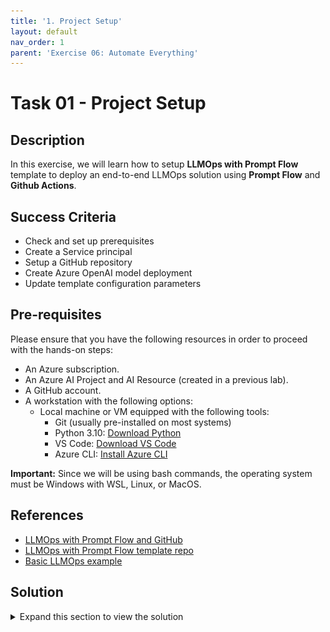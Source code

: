 ```yaml
---
title: '1. Project Setup'
layout: default
nav_order: 1
parent: 'Exercise 06: Automate Everything'
---
```


# Task 01 - Project Setup

## Description

In this exercise, we will learn how to setup **LLMOps with Prompt Flow** template to deploy an end-to-end LLMOps solution using **Prompt Flow** and **Github Actions**.

## Success Criteria

* Check and set up prerequisites
* Create a Service principal
* Setup a GitHub repository
* Create Azure OpenAI model deployment
* Update template configuration parameters

## Pre-requisites

Please ensure that you have the following resources in order to proceed with the hands-on steps:

* An Azure subscription.
* An Azure AI Project and AI Resource (created in a previous lab).
* A GitHub account.
* A workstation with the following options:
  * Local machine or VM equipped with the following tools:
    * Git (usually pre-installed on most systems)
    * Python 3.10: [Download Python](https://www.python.org/downloads/)
    * VS Code: [Download VS Code](https://code.visualstudio.com/download)
    * Azure CLI: [Install Azure CLI](https://learn.microsoft.com/cli/azure/install-azure-cli)
  
**Important:** Since we will be using bash commands, the operating system must be Windows with WSL, Linux, or MacOS.

## References

* [LLMOps with Prompt Flow and GitHub](https://learn.microsoft.com/azure/machine-learning/prompt-flow/how-to-end-to-end-llmops-with-prompt-flow)
* [LLMOps with Prompt Flow template repo](https://github.com/microsoft/llmops-promptflow-template)
* [Basic LLMOps example](https://github.com/Azure/llmops-gha-demo/blob/main/docs/e2e_llmops_with_promptflow.md)

## Solution

<details markdown="block">
<summary>Expand this section to view the solution</summary>

##### 1) Check and set-up pre-requisites

1. Login to Azure so you can execute the commands for the following steps.

    ```bash
    az login
    ```

2. Create a Service Principle.

    An Azure service principal (SP) is a special type of identity that can be used by automated tools to access Azure resources.
    We will use a service principal to grant GitHub Actions the permission to use the resources in our Azure subscription.

    Run the following bash script after updating the `<subscription_id>` placeholder with your subscription id.

    Note: The service principal name will be automatically generated in the format: LLMOps-(seconds since epoch). If you prefer a different name, you can specify it in the `spname` variable.

    ```bash
    subscriptionId="<subscription_id>"
    
    spname="LLMOps-$(date +%s)"
    roleName="Owner"
    servicePrincipalName="Azure-ARM-${spname}"
    
    echo "Using subscription ID $subscriptionId"
    echo "> Setting subscription id"
    az account set --subscription $subscriptionId
    
    echo "Creating SP for RBAC with name $servicePrincipalName, with role $roleName and in scopes /subscriptions/$subscriptionId"
    az ad sp create-for-rbac --name $servicePrincipalName --role $roleName --scopes /subscriptions/$subscriptionId --sdk-auth
    
    echo "Please ensure that the information created here is properly saved for future use."
    ```

After executing the script, you will receive the following information regarding the service principal.

![A JSON file is displayed that shows the clientID and clientSecret properties in addition to others.](images/lab6grab1.png)

This is the information to be used for GitHub actions to authenticate in Azure.
**Save it in a secure place**, as you will need it later for GitHub configuration.

##### 2) Set up GitHub Repository

1. Go to GitHub and create a new **private** repository.

    ![A GitHub dashboard is displayed with the New button highlighted for creating a new repository.](images/lab6grab2.png)

    Let's use **llmops-project** as the repo name for this workshop, if you chose a different repo name, you can replace **llmops-project** with the name you have chosen whenever you see it in the lab commands.

    ![The new repository form is displayed with llmops-project shown as the repository name.](images/lab6grab3.png)

2. Create a GitHub personal access token.

    Now you will create a Github personal access token to work with your repository from this lab.

    Go to your GitHub account settings by selecting your profile photo and then selecting Settings. Execute the following steps:

    1. In the left sidebar, select Developer settings.
    2. In the left sidebar, select Personal access tokens (Fine-grainded tokens).
    3. Select **Generate new token**.

        ![The Generate new token button is highlighted.](images/lab6grab4.png)

    4. Choose the repo you just created in the Repository access section.

        ![The Only select repositories radio button is selected and the new repo is selected in the dropdown list.](images/lab6grab4b.png)

    5. In the Permissions section, add **Read and write** to the following items: **Administration**, **Contents**, and **Workflows** (Metadata is mandatory).

        ![The selected permissions are displayed within the overview grid.](images/lab6grab4c.png)

    6. Select **Generate token** and _copy the token_ to use in the next command.

3. Populate your repo with the LLMOps project template.

    Now you will populate your new repo with the LLMOps Prompt Flow Template Repo.

    In order to do that, run the following bash script, after update the `<github_org>` with your org name and `<github_pat>` with the token created above.

    ```bash
    github_org=<github_org>
    github_repo=llmops-project
    github_pat=<github_pat>
    
    echo "> Cloning your project repository"
    git clone https://${github_pat}@github.com/${github_org}/${github_repo}.git
    
    cd $github_repo
    
    echo "> Adding a new remote named 'original'"
    git remote add original https://github.com/microsoft/llmops-promptflow-template.git
    
    echo "> Fetching from 'original'"
    git fetch original main
    
    echo "> Merging with 'original/main'"
    git merge original/main
    
    echo "> Pushing to 'origin main'"
    git push origin main
    ```

    > **Note:** If the last command (`git push origin main`) fails, try executing `git push` instead.

4. Create a development branch and set it as default.

    The project template assumes that the team utilizes the development branch as the primary source for coding and enhancing the prompt quality.

    Create a development branch by branching off from the main branch and designate it as the default branch to ensure that all pull requests are directed towards it.
    To generate the development branch and set it as the default in the **local repository**, execute the following bash cell.

    ```bash
    echo "> Creating a development branch"
    git checkout -b development
    
    echo "> Pushing the development branch to the remote repository"
    git push origin development
    ```

    To make development branch as default in the GitHub remote repo, go to your GitHub repository on the web and execute the following steps:

    1. Select the **Settings** tab.
    2. In the **Default branch** section, select the **switch to another branch** (double-arrow) icon to edit the default branch selection.
    3. Select the branch you want to set as the default branch (development) from the dropdown list.
    4. Select **Update** to save your changes.

    ![The general settings for the repo are displayed with the default branch section highlighted.](images/lab6grab5.png)

5. Set up authentication with Azure and Github.

    To start, go to the **Settings** tab of your GitHub project. Then, navigate to **Secrets and variables** followed by **Actions** and select **New repository secret**.

    ![The new repository secret button is highlighted.](images/lab6grab6.png)

    Now, create a repository secret on GitHub called `AZURE_CREDENTIALS` and provide the Azure Service Principal details you saved in an earlier step as its content. Select **Add secret** to save the secret.

    ![The new secret form is displayed.](images/lab6grab7.png)

##### 3) Create Azure OpenAI model deployment

1. Create model deployment.

    The example flows in the LLMOps template utilize a deployment of the Azure OpenAI model called gpt-4.

    Please use Azure OpenAI Studio at https://ai.azure.com/ to create a deployment named `gpt-4` in the AI Project you set up during step 1 of this hands-on exercise.

    To do this, complete the following steps:

    1. Go to the **Build** tab and select **Deployments** in the left-hand menu.
    2. Select the **+ Create** button under Deployments.

        ![The Create button is highlighted on the Deployments page.](images/lab6grab8.png)

    3. Select the model you wish to deploy (gpt-35-turbo or gpt-4, depending on what is available in your region) and select **Confirm**.

    4. Select the **Deploy** button to deploy the selected model.

          ![The Deploy button is highlighted.](images/lab6grab10.png)

2. Update Azure OpenAI connection name.

    LLMOps with Prompt flow project template example flows use an Azure OpenAI connection named `aoai`, in this hands on we will use AI Project's default Azure OpenAI connection.

    Run the next code block to update `flow.dag.yaml` for both standard and post-production-evaluation flows of the `named_entity_recognition` example to use the AI Project's default Azure OpenAI connection.

    The flow definition file for both `named_entity_recognition` standard and `post-production-evolution` flows can be found inside the template project folder in:

    * `named_entity_recognition\flows\standard\flow.dag.yaml`
    * `named_entity_recognition\flows\post-production-evaluation\flow.dag.yaml`

    **Create a new Python script** named `update_flow_connection.py` and paste the following code into it. Make sure you update the `github_repo` and `model_deployment_name` variables with the correct values:

    ```python
    import fileinput
    import sys
    
    github_repo="llmops-project"
    model_deployment_name="gpt-4"
    
    def modify_file(filename):
        with fileinput.FileInput(filename, inplace=True) as file:
            for line in file:
                line = line.replace('connection: aoai', 'connection: Default_AzureOpenAI')
                line = line.replace('deployment_name: gpt-35-turbo', f'deployment_name: {model_deployment_name}')
                sys.stdout.write(line)
    
    filenames = [f'{github_repo}/named_entity_recognition/flows/standard/flow.dag.yaml',
                    f'{github_repo}/named_entity_recognition/flows/post-production-evaluation/flow.dag.yaml']
    
    list(map(modify_file, filenames))
    ```

##### 4) Update Template Configuration Parameters

The **LLMOps with Prompt Flow** template repo include three example use cases, we will focus on the **named_entity_recognition** one.
In this step, you will configure the name_entity_recognition flow's LLMOps and deployment parameters. After that we will be able
to create a pull request for this example.

1. Update flow's LLMOps parameters.

    The file **llmops_config.json** contains information related to the resources and directories used in each environment.

    1. Navigate to the **named_entity_recognition** folder and open the **llmops_config.json** file, note that the parameters KEYVAULT_NAME, RESOURCE_GROUP_NAME, and WORKSPACE_NAME will be blank.

    2. Update the files respectively with the name of the key vault, resource group, and AI project name created in step 1 of this lab.

    For simplicity, we will use the same resources for all environments.

    Example configuration:

    ![An example of the llmops_config.json file is displayed.](images/lab6grab11.png)

    The following shows the configuration parameters for the **llmops_config.json** file:

    * `ENV_NAME`:  This represents the environment type. (The template example supports *pr*, *dev* and *postprodeval* environments.)
    * `RUNTIME_NAME`:  This is the name of a Prompt Flow runtime environment, used for executing the prompt flows. Add values to this field only when you are using dedicated runtime and compute. The template uses automatic runtime by default.
    * `KEYVAULT_NAME`:  This points to an Azure Key Vault related to the Azure ML service, a service for securely storing and managing secrets, keys, and certificates.
    * `RESOURCE_GROUP_NAME`:  Name of the Azure resource group related to Azure ML workspace.
    * `WORKSPACE_NAME`:  This is name of Azure ML workspace.
    * `STANDARD_FLOW_PATH`:  This is the relative folder path to files related to a standard flow. e.g.  e.g. "flows/standard_flow.yml"
    * `EVALUATION_FLOW_PATH`:  This is a string value referring to relative evaluation flow paths. It can have multiple comma separated values- one for each evaluation flow. e.g. "flows/eval_flow_1.yml,flows/eval_flow_2.yml"

2. Update flow's deployment parameters.

    The file **deployment_config.json** contains information related to the solution deployment.

    1. Navigate to the **named_entity_recognition** folder and open the **configs/deployment_config.json** file.

    2. Update the ENDPOINT_NAME and CURRENT_DEPLOYMENT_NAME parameters.

    3. Modify the configuration values in the **deployment_config.json** file in the azure_managed_endpoint section for the **dev** environment.

    During this lab we'll only use the dev environment, so no need to worry about the other environments.

    Example configuration:

    ![An example of the deployment_config.json file is displayed.](images/lab6grab12.png)

    The following shows the configuration parameters for the **deployment_config.json** file:

    * `ENV_NAME`: This indicates the environment name, referring to the "dev" or "prod" or any other environment where the prompt will be deployed and used in real-world scenarios.
    * `TEST_FILE_PATH`: The value represents the file path containing sample input used for testing the deployed model.
    * `ENDPOINT_NAME`: The value represents the name or identifier of the deployed endpoint for the prompt flow.
    * `ENDPOINT_DESC`: It provides a description of the endpoint. It describes the purpose of the endpoint, which is to serve a prompt flow online.
    * `DEPLOYMENT_DESC`: It provides a description of the deployment itself.
    * `PRIOR_DEPLOYMENT_NAME`: The name of prior deployment. Used during A/B deployment. The value is "" if there is only a single deployment. Refer to CURRENT_DEPLOYMENT_NAME property for the first deployment.
    * `PRIOR_DEPLOYMENT_TRAFFIC_ALLOCATION`:  The traffic allocation of prior deployment. Used during A/B deployment. The value is "" if there is only a single deployment. Refer to CURRENT_DEPLOYMENT_TRAFFIC_ALLOCATION property for the first deployment.
    * `CURRENT_DEPLOYMENT_NAME`: The name of current deployment.
    * `CURRENT_DEPLOYMENT_TRAFFIC_ALLOCATION`: The traffic allocation of current deployment. A value of 100 indicates that all traffic is directed to this deployment.
    * `DEPLOYMENT_VM_SIZE`: This parameter specifies the size or configuration of the virtual machine instances used for the deployment.
    * `DEPLOYMENT_BASE_IMAGE_NAME`: This parameter represents the name of the base image used for creating the Prompt Flow runtime.
    * `DEPLOYMENT_CONDA_PATH`: This parameter specifies the path to a Conda environment configuration file (usually named conda.yml), which is used to set up the deployment environment.
    * `DEPLOYMENT_INSTANCE_COUNT`:This parameter specifies the number of instances (virtual machines) that should be deployed for this particular configuration.
    * `ENVIRONMENT_VARIABLES`: This parameter represents a set of environment variables that can be passed to the deployment.

3. Push updates to remote repo.

    To update the remote repository with the newly modified configurations, simply update the project repo name in **<github_repository>** and then push to the **development** branch by executing the next cell.

    ```bash
    cd llmops-project
    git add .
    git commit -m "configuration update"
    git push origin development
    ```

</details>
